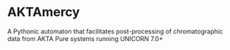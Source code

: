 # AKTAmercy
A Pythonic automaton that facilitates post-processing of chromatographic data from AKTA Pure systems running UNICORN 7.0+
